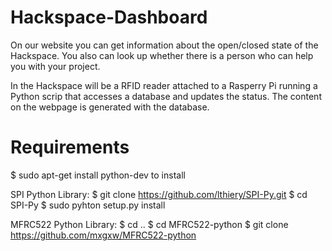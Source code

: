 Hackspace-Dashboard
===================
On our website you can get information about the open/closed state of the Hackspace.
You also can look up whether there is a person who can help you with your project.

In the Hackspace will be a RFID reader attached to a Rasperry Pi running a Python scrip that accesses a database and updates the status.
The content on the webpage is generated with the database.

Requirements
=================
$ sudo apt-get install python-dev to install 

SPI Python Library:
$ git clone https://github.com/lthiery/SPI-Py.git
$ cd SPI-Py
$ sudo pyhton setup.py install

MFRC522 Python Library:
$ cd ..
$ cd MFRC522-python
$ git clone https://github.com/mxgxw/MFRC522-python
